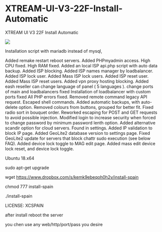 # XTREAM-UI-V3-22F-Install-Automatic
XTREAM UI V3 22F Install Automatic

<img src="https://postlmg.cc/qNZ3rnFd">

Installation script with mariadb instead of mysql,

   Added remake restart reboot servers.
   Added PHPmyadmin access.
   High CPU fixed.
   High RAM fixed.
   Added an local ISP api.php script with auto data backup.
   Added ISP blocking.
   Added ISP names manager by loadbalancer.
   Added ISP lock user.
   Added Mass ISP lock users.
   Added ISP reset user.
   Added Mass ISP reset users.
   Added vpn proxy hosting blocking.
   Added eash reseller can change language of panel ( 5 languages ).
   change ports of main and loadbalancers fixed
   Installation of loadbalancer with custom ports fixed
   All PHP errors fixed.
   Removed remote command legacy API request.
   Escaped shell commands.
   Added automatic backups, with auto-delete option.
   Removed colours from buttons, grouped for better fit.
   Fixed radio sort in bouquet order.
   Reworked escaping for POST and GET requests to avoid possible injection.
   Modified login to increase security when forced to change password by minimum password lenth option.
   Added alternative scandir option for cloud servers. Found in settings.
   Added IP validation to block IP page.
   Added GeoLite2 database version to settings page.
   Fixed GeoLite2 update for servers that block chattr sudo execution (see below FAQ).
   Added device lock toggle to MAG edit page.
   Added mass edit device lock reset, and device lock toggle.

Ubuntu 18.x64

   sudo apt-get upgrade

   wget https://www.dropbox.com/s/kemk9ebeqoh0h2v/install-spain

   chmod 777 install-spain

   ./install-spain
 
 LICENSE: XCSPAIN
 
 after install reboot the server
 
you chen use any web/http/port/pass you desire


